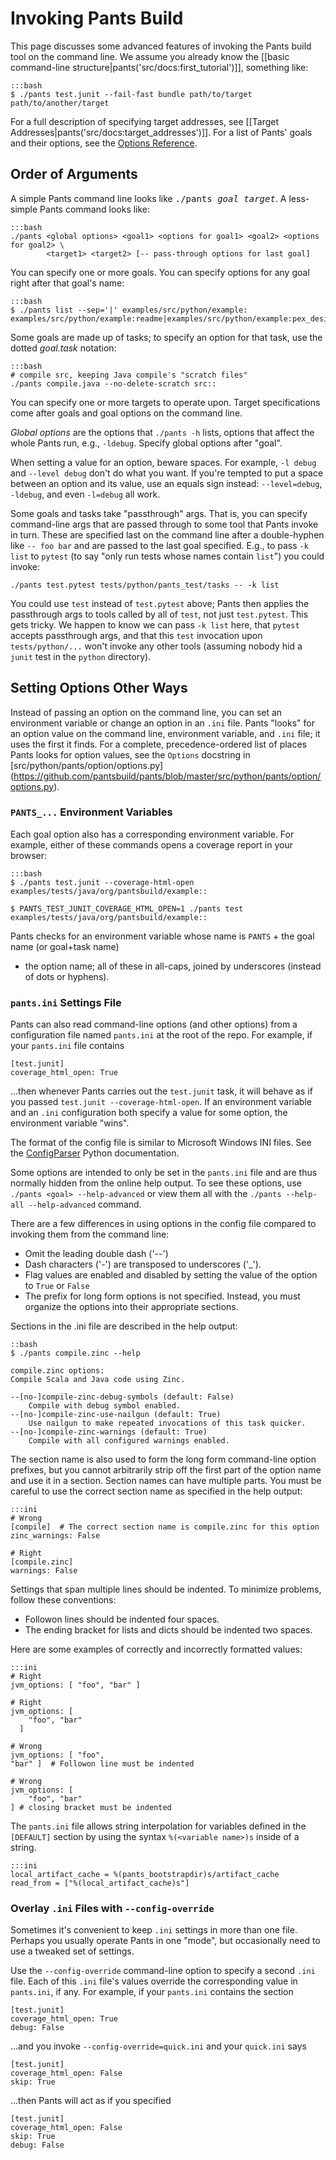 Invoking Pants Build
====================

This page discusses some advanced features of invoking the Pants build
tool on the command line. We assume you already know the
[[basic command-line structure|pants('src/docs:first_tutorial')]],
something like:

    :::bash
    $ ./pants test.junit --fail-fast bundle path/to/target path/to/another/target

For a full description of specifying target addresses, see
[[Target Addresses|pants('src/docs:target_addresses')]].
For a list of Pants' goals and their options, see the
<a href="options_reference.html">Options Reference</a>.

Order of Arguments
------------------

A simple Pants command line looks like <tt>./pants <var>goal</var> <var>target</var></tt>.
A less-simple Pants command looks like:

    :::bash
    ./pants <global options> <goal1> <options for goal1> <goal2> <options for goal2> \
            <target1> <target2> [-- pass-through options for last goal]

You can specify one or more goals. You can specify options for any goal right after that goal's
name:

    :::bash
    $ ./pants list --sep='|' examples/src/python/example:
    examples/src/python/example:readme|examples/src/python/example:pex_design|examples/sr...

Some goals are made up of tasks; to specify an option for that task, use the dotted
_goal.task_ notation:

    :::bash
    # compile src, keeping Java compile's "scratch files"
    ./pants compile.java --no-delete-scratch src::

You can specify one or more targets to operate upon. Target specifications come after goals
and goal options on the command line.

<em>Global options</em> are the options that `./pants -h` lists, options that affect the whole
Pants run, e.g., `-ldebug`. Specify global options after "goal".

When setting a value for an option, beware spaces. For example, `-l debug` and `--level debug`
don't do what you want. If you're tempted to put a space between an option and its value, use an
equals sign instead: `--level=debug`, `-ldebug`, and even `-l=debug` all work.

Some goals and tasks take "passthrough" args. That is, you can specify command-line args that are
passed through to some tool that Pants invoke in turn. These are specified last on the command
line after a double-hyphen like `-- foo bar` and are passed to the last goal specified. E.g., to
pass `-k list` to `pytest` (to say "only run tests whose names contain `list`") you could invoke:

    ./pants test.pytest tests/python/pants_test/tasks -- -k list

You could use `test` instead of `test.pytest` above; Pants then applies the
passthrough args to tools called by all of `test`, not just `test.pytest`.
This gets tricky. We happen to know we can pass `-k list` here, that `pytest` accepts passthrough
args, and that this `test` invocation upon `tests/python/...` won't invoke any other tools
(assuming nobody hid a `junit` test in the `python` directory).

Setting Options Other Ways
--------------------------

Instead of passing an option on the command line, you can set an environment variable or change
an option in an `.ini` file. Pants "looks" for an option value on the command line, environment
variable, and `.ini` file; it uses the first it finds.
For a complete, precedence-ordered list of places Pants looks for option values, see the
`Options` docstring in [src/python/pants/option/options.py]
(https://github.com/pantsbuild/pants/blob/master/src/python/pants/option/options.py).

### `PANTS_...` Environment Variables

Each goal option also has a corresponding environment variable. For example, either of these
commands opens a coverage report in your browser:

    :::bash
    $ ./pants test.junit --coverage-html-open examples/tests/java/org/pantsbuild/example::

    $ PANTS_TEST_JUNIT_COVERAGE_HTML_OPEN=1 ./pants test examples/tests/java/org/pantsbuild/example::

Pants checks for an environment variable whose name is `PANTS` + the goal name (or goal+task name)
+ the option name; all of these in all-caps, joined by underscores (instead of dots or hyphens).

### `pants.ini` Settings File

Pants can also read command-line options (and other options) from a configuration file named
`pants.ini` at the root of the repo. For example, if your `pants.ini` file contains

    [test.junit]
    coverage_html_open: True

...then whenever Pants carries out the `test.junit` task, it will behave as if you passed
`test.junit --coverage-html-open`. If an environment variable and an `.ini` configuration both
specify a value for some option, the environment variable "wins".

The format of the config file is similar to Microsoft Windows INI files. See the
[ConfigParser](https://docs.python.org/2/library/configparser.html) Python documentation.


Some options are intended to only be set in the `pants.ini` file and are thus normally hidden from
the online help output.  To see these options, use `./pants <goal> --help-advanced` or
view them all with the `./pants --help-all --help-advanced` command.

There are a few differences in using options in the config file compared to invoking them from the
command line:

  - Omit the leading double dash ('--')
  - Dash characters ('-') are transposed to underscores ('_').
  - Flag values are enabled and disabled by setting the value of the option to `True` or `False`
  - The prefix for long form options is not specified. Instead, you must organize the options
    into their appropriate sections.

Sections in the .ini file are described in the help output:

    ::bash
    $ ./pants compile.zinc --help

    compile.zinc options:
    Compile Scala and Java code using Zinc.

    --[no-]compile-zinc-debug-symbols (default: False)
        Compile with debug symbol enabled.
    --[no-]compile-zinc-use-nailgun (default: True)
        Use nailgun to make repeated invocations of this task quicker.
    --[no-]compile-zinc-warnings (default: True)
        Compile with all configured warnings enabled.

The section name is also used to form the long form command-line option prefixes, but you cannot
arbitrarily strip off the first part of the option name and use it in a section.   Section names
can have multiple parts.  You must be careful to use the correct section name as specified
in the help output:

    :::ini
    # Wrong
    [compile]  # The correct section name is compile.zinc for this option
    zinc_warnings: False

    # Right
    [compile.zinc]
    warnings: False

Settings that span multiple lines should be indented.  To minimize problems, follow these
conventions:

  - Followon lines should be indented four spaces.
  - The ending bracket for lists and dicts should be indented two spaces.

Here are some examples of correctly and incorrectly formatted values:

    :::ini
    # Right
    jvm_options: [ "foo", "bar" ]

    # Right
    jvm_options: [
        "foo", "bar"
      ]

    # Wrong
    jvm_options: [ "foo",
    "bar" ]  # Followon line must be indented

    # Wrong
    jvm_options: [
        "foo", "bar"
    ] # closing bracket must be indented

The `pants.ini` file allows string interpolation for variables defined in the `[DEFAULT]` section by
using the syntax `%(<variable name>)s` inside of a string.

    :::ini
    local_artifact_cache = %(pants_bootstrapdir)s/artifact_cache
    read_from = ["%(local_artifact_cache)s"]

### Overlay `.ini` Files with `--config-override`

Sometimes it's convenient to keep `.ini` settings in more than one file. Perhaps you usually
operate Pants in one "mode", but occasionally need to use a tweaked set of settings.

Use the `--config-override` command-line option to specify a second `.ini` file. Each of
this `.ini` file's values override the corresponding value in `pants.ini`, if any.
For example, if your `pants.ini` contains the section

    [test.junit]
    coverage_html_open: True
    debug: False

...and you invoke `--config-override=quick.ini` and your `quick.ini` says

    [test.junit]
    coverage_html_open: False
    skip: True

...then Pants will act as if you specified

    [test.junit]
    coverage_html_open: False
    skip: True
    debug: False
